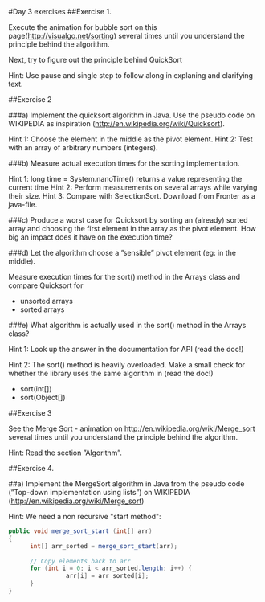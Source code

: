 #Day 3 exercises
##Exercise 1.

Execute the animation for bubble sort on this page(<http://visualgo.net/sorting>)
several times until you understand the principle behind the algorithm.

Next, try to figure out the principle behind QuickSort

Hint: Use pause and single step to follow along in explaning and clarifying text.

##Exercise 2

###a)
Implement the quicksort algorithm in Java. Use the pseudo code on WIKIPEDIA as inspiration (http://en.wikipedia.org/wiki/Quicksort).

Hint 1: Choose the element in the middle as the pivot element. 
Hint 2: Test with an array of arbitrary numbers (integers).


###b) 
Measure actual execution times for the sorting implementation.

Hint 1: long time = System.nanoTime() returns a value representing the current time
Hint 2: Perform measurements on several arrays while varying their size.
Hint 3: Compare with SelectionSort. Download from Fronter as a java-file.

###c)
Produce a worst case for Quicksort by sorting an (already) sorted array and choosing the first element in the array as the pivot element.
How big an impact does it have on the execution time? 

###d)
Let the algorithm choose a ”sensible” pivot element (eg: in the middle).

Measure execution times for the sort() method in the Arrays class and compare Quicksort for

*	unsorted arrays
*	sorted arrays

###e)
What algorithm is actually used in the sort() method in the Arrays class?

Hint 1: Look up the answer in the documentation for API (read the doc!)

Hint 2: The sort() method is heavily overloaded. Make a small check for whether the library uses the same algorithm in (read the doc!)
*	sort(int[])   
*	sort(Object[]) 


##Exercise 3

See the Merge Sort - animation on http://en.wikipedia.org/wiki/Merge_sort several times until you understand the principle behind the algorithm.

Hint: Read the section ”Algorithm”.



##Exercise 4.

##a)
Implement the MergeSort algorithm in Java from the pseudo code (”Top-down implementation using lists”) on WIKIPEDIA   (http://en.wikipedia.org/wiki/Merge_sort)

Hint: We need a non recursive "start method":

```java
public void merge_sort_start (int[] arr)
{
      int[] arr_sorted = merge_sort_start(arr);
 	
      // Copy elements back to arr
      for (int i = 0; i < arr_sorted.length; i++) {
                arr[i] = arr_sorted[i];
      }
}
```




